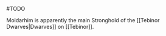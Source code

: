 #TODO 

Moldarhim is apparently the main Stronghold of the [[Tebinor Dwarves|Dwarves]] on [[Tebinor]].